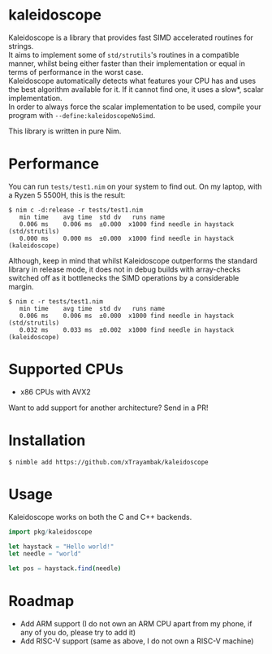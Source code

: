 # kaleidoscope
Kaleidoscope is a library that provides fast SIMD accelerated routines for strings. \
It aims to implement some of `std/strutils`'s routines in a compatible manner, whilst being either faster than their implementation or equal in terms of performance in the worst case. \
Kaleidoscope automatically detects what features your CPU has and uses the best algorithm available for it. If it cannot find one, it uses a slow*, scalar implementation. \
In order to always force the scalar implementation to be used, compile your program with `--define:kaleidoscopeNoSimd`.

This library is written in pure Nim.

# Performance
You can run `tests/test1.nim` on your system to find out. On my laptop, with a Ryzen 5 5500H, this is the result:
```
$ nim c -d:release -r tests/test1.nim
   min time    avg time  std dv   runs name
   0.006 ms    0.006 ms  ±0.000  x1000 find needle in haystack (std/strutils)
   0.000 ms    0.000 ms  ±0.000  x1000 find needle in haystack (kaleidoscope)
```

Although, keep in mind that whilst Kaleidoscope outperforms the standard library in release mode, it does not in debug builds with array-checks switched off as it bottlenecks the SIMD operations by a considerable margin.
```
$ nim c -r tests/test1.nim
   min time    avg time  std dv   runs name
   0.006 ms    0.006 ms  ±0.000  x1000 find needle in haystack (std/strutils)
   0.032 ms    0.033 ms  ±0.002  x1000 find needle in haystack (kaleidoscope)
```

# Supported CPUs
- x86 CPUs with AVX2

Want to add support for another architecture? Send in a PR!

# Installation
```command
$ nimble add https://github.com/xTrayambak/kaleidoscope
```

# Usage
Kaleidoscope works on both the C and C++ backends.

```nim
import pkg/kaleidoscope

let haystack = "Hello world!"
let needle = "world"

let pos = haystack.find(needle)
```

# Roadmap
- Add ARM support (I do not own an ARM CPU apart from my phone, if any of you do, please try to add it)
- Add RISC-V support (same as above, I do not own a RISC-V machine)
